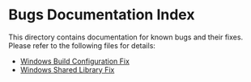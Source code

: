 # Bugs Documentation Index

This directory contains documentation for known bugs and their fixes. Please refer to the following files for details:

- [Windows Build Configuration Fix](windows-build-configuration-fix.md)
- [Windows Shared Library Fix](windows-shared-library-fix.md)
